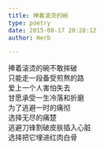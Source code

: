 ```yaml
---  
title: 捧着滚烫的碗  
type: poetry  
date: 2015-08-17 20:28:12  
author: Herb  

---    
```

捧着滚烫的碗不敢摔破    
只能走一段备受煎熬的路    
爱上一个人害怕失去    
甘愿承受一生冷落和折磨    
为了逃避一时的痛彻    
选择无尽的痛楚    
逃避刀锋割破皮肤插入心脏    
选择把它埋进红肉白骨